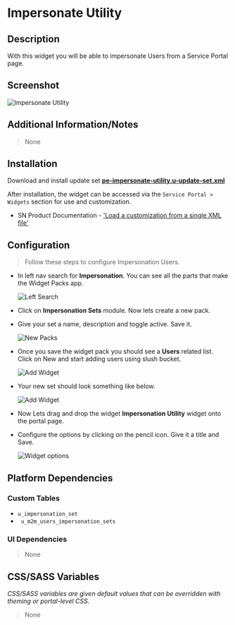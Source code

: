 # Impersonate Utility

## Description

With this widget you will be able to impersonate Users from a Service Portal page.

## Screenshot

![Impersonate Utility](https://raw.githubusercontent.com/platform-experience/serviceportal-widget-library/master/src/pe-impersonate-utility/images/pe-impersonate-utility.png)

## Additional Information/Notes

> None

## Installation

Download and install update set **[pe-impersonate-utility.u-update-set.xml](https://github.com/platform-experience/serviceportal-widget-library/blob/master/src/pe-impersonate-utility/pe-impersonate-utility.u-update-set.xml)**

After installation, the widget can be accessed via the `Service Portal > Widgets` section for use and customization.

* SN Product Documentation - ['Load a customization from a single XML file'](https://docs.servicenow.com/bundle/kingston-application-development/page/build/system-update-sets/task/t_SaveAnUpdateSetAsAnXMLFile.html)

## Configuration

> Follow these steps to configure Impersonation Users.

* In left nav search for **Impersonation**. You can see all the parts that make the Widget Packs app.

	![Left Search](https://raw.githubusercontent.com/platform-experience/serviceportal-widget-library/master/src/pe-widget-packs/images/left-nav.png)

* Click on **Impersonation Sets** module. Now lets create a new pack.

* Give your set a name, description and toggle active. Save it.

	![New Packs](https://raw.githubusercontent.com/platform-experience/serviceportal-widget-library/master/src/pe-widget-packs/images/new-set.png)

*  Once you save the widget pack you should see a **Users** related list. Click on New and start adding users using slush bucket.

   ![Add Widget](https://raw.githubusercontent.com/platform-experience/serviceportal-widget-library/master/src/pe-widget-packs/images/add-users.png)

* Your new set should look something like below.

   ![Add Widget](https://raw.githubusercontent.com/platform-experience/serviceportal-widget-library/master/src/pe-widget-packs/images/create-new-set.png)

* Now Lets drag and drop the widget **Impersonation Utility** widget onto the portal page.
* Configure the options by clicking on the pencil icon. Give it a title and Save.

	![Widget options](https://raw.githubusercontent.com/platform-experience/serviceportal-widget-library/master/src/pe-widget-packs/images/widget-option.png)

## Platform Dependencies

### Custom Tables

* `u_impersonation_set`
* `	u_m2m_users_impersonation_sets`

### UI Dependencies

> None

## CSS/SASS Variables

_CSS/SASS variables are given default values that can be overridden with theming or portal-level CSS._

> None
